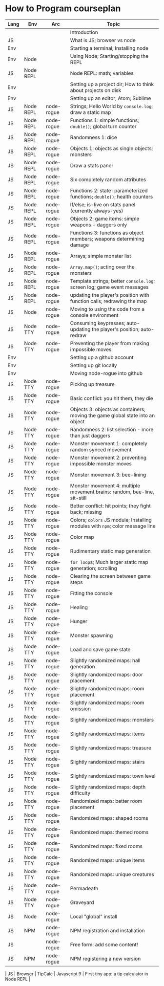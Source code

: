 # How to Program courseplan

| Lang | Env | Arc | Topic |
|------|-----|-----|-------|
| | | | Introduction |
| JS | | | What is JS; browser vs node | 
| Env | | | Starting a terminal; Installing node |
| Env | Node | | Using Node; Starting/stopping the REPL |
| JS | Node REPL | | Node REPL: math; variables | 
| Env | | | Setting up a project dir; How to think about projects on disk |
| Env | | | Setting up an editor; Atom; Sublime |
| JS | Node REPL | node-rogue | Strings; Hello World by `console.log`; draw a static map | 
| JS | Node REPL | node-rogue | Functions 1: simple functions; `double()`; global turn counter | 
| JS | Node REPL | node-rogue | Randomness 1: dice |
| JS | Node REPL | node-rogue | Objects 1: objects as single objects; monsters |
| JS | Node REPL | node-rogue | Draw a stats panel |
| JS | Node REPL | node-rogue | Six completely random attributes |
| JS | Node REPL | node-rogue | Functions 2: state-parameterized functions; `double()`; health counters | 
| JS | Node REPL | node-rogue | If/else; is-live on stats panel (currently always-yes) |
| JS | Node REPL | node-rogue | Objects 2: game items: simple weapons - daggers only |
| JS | Node REPL | node-rogue | Functions 3: functions as object members; weapons determining damage | 
| JS | Node REPL | node-rogue | Arrays; simple monster list |
| JS | Node REPL | node-rogue | `Array.map()`; acting over the monsters |
| JS | Node REPL | node-rogue | Template strings; better `console.log`; screen log; game event messages | 
| JS | Node REPL | node-rogue | updating the player's position with function calls; redrawing the map | 
| JS | Node | node-rogue | Moving to using the code from a console environment | 
| JS | Node TTY | node-rogue | Consuming keypresses; auto-updating the player's position; auto-redraw | 
| JS | Node TTY | node-rogue | Preventing the player from making impossible moves | 
| Env | | | Setting up a github account |
| Env | | | Setting up git locally |
| Env | | | Moving node-rogue into github |
| JS | Node TTY | node-rogue | Picking up treasure | 
| JS | Node TTY | node-rogue | Basic conflict: you hit them, they die | 
| JS | Node TTY | node-rogue | Objects 3: objects as containers; moving the game global state into an object |
| JS | Node TTY | node-rogue | Randomness 2: list selection - more than just daggers |
| JS | Node TTY | node-rogue | Monster movement 1: completely random synced movement | 
| JS | Node TTY | node-rogue | Monster movement 2: preventing impossible monster moves | 
| JS | Node TTY | node-rogue | Monster movement 3: bee-lining |
| JS | Node TTY | node-rogue | Monster movement 4: multiple movement brains: random, bee-line, sit-still |
| JS | Node TTY | node-rogue | Better conflict: hit points; they fight back; missing | 
| JS | Node TTY | node-rogue | Colors; `colors` JS module; Installing modules with `npm`; color message line | 
| JS | Node TTY | node-rogue | Color map |
| JS | Node TTY | node-rogue | Rudimentary static map generation | 
| JS | Node TTY | node-rogue | `for loop`s; Much larger static map generation; scrolling | 
| JS | Node TTY | node-rogue | Clearing the screen between game steps | 
| JS | Node TTY | node-rogue | Fitting the console | 
| JS | Node TTY | node-rogue | Healing | 
| JS | Node TTY | node-rogue | Hunger | 
| JS | Node TTY | node-rogue | Monster spawning | 
| JS | Node TTY | node-rogue | Load and save game state | 
| JS | Node TTY | node-rogue | Slightly randomized maps: hall generation | 
| JS | Node TTY | node-rogue | Slightly randomized maps: door placement | 
| JS | Node TTY | node-rogue | Slightly randomized maps: room placement | 
| JS | Node TTY | node-rogue | Slightly randomized maps: room omission | 
| JS | Node TTY | node-rogue | Slightly randomized maps: monsters | 
| JS | Node TTY | node-rogue | Slightly randomized maps: items | 
| JS | Node TTY | node-rogue | Slightly randomized maps: treasure | 
| JS | Node TTY | node-rogue | Slightly randomized maps: stairs | 
| JS | Node TTY | node-rogue | Slightly randomized maps: town level | 
| JS | Node TTY | node-rogue | Slightly randomized maps: depth difficulty | 
| JS | Node TTY | node-rogue | Randomized maps: better room placement | 
| JS | Node TTY | node-rogue | Randomized maps: shaped rooms | 
| JS | Node TTY | node-rogue | Randomized maps: themed rooms | 
| JS | Node TTY | node-rogue | Randomized maps: fixed rooms | 
| JS | Node TTY | node-rogue | Randomized maps: unique items | 
| JS | Node TTY | node-rogue | Randomized maps: unique creatures | 
| JS | Node TTY | node-rogue | Permadeath | 
| JS | Node TTY | node-rogue | Graveyard | 
| JS | Node | node-rogue | Local "global" install | 
| JS | NPM | node-rogue | NPM registration and installation | 
| JS | | node-rogue | Free form: add some content! | 
| JS | NPM | node-rogue | NPM registering a new version | 



| JS | Browser | TipCalc | Javascript 9 | First tiny app: a tip calculator in Node REPL | 

